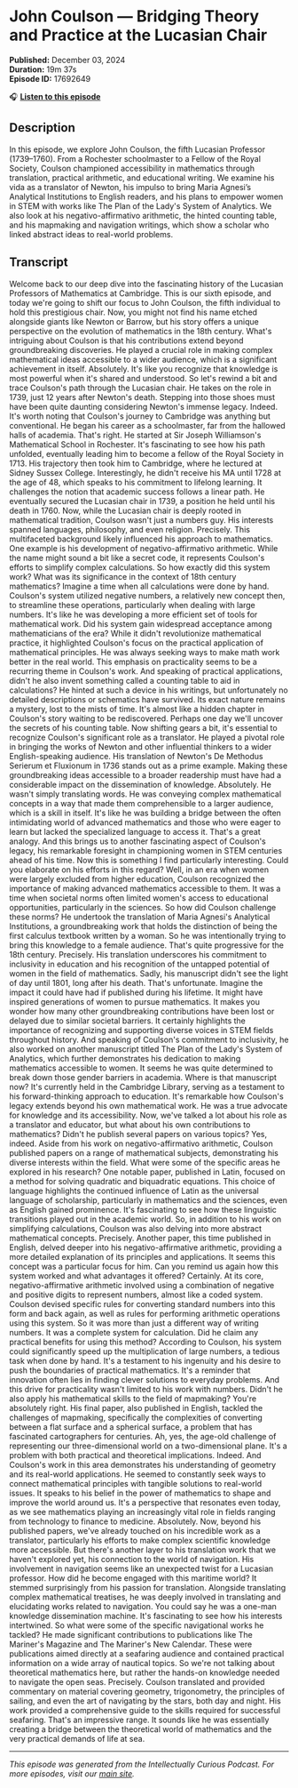 # John Coulson — Bridging Theory and Practice at the Lucasian Chair

**Published:** December 03, 2024  
**Duration:** 19m 37s  
**Episode ID:** 17692649

🎧 **[Listen to this episode](https://intellectuallycurious.buzzsprout.com/2529712/episodes/17692649-john-coulson-—-bridging-theory-and-practice-at-the-lucasian-chair)**

## Description

<p>In this episode, we explore John Coulson, the fifth Lucasian Professor (1739–1760). From a Rochester schoolmaster to a Fellow of the Royal Society, Coulson championed accessibility in mathematics through translation, practical arithmetic, and educational writing. We examine his vida as a translator of Newton, his impulso to bring Maria Agnesi’s Analytical Institutions to English readers, and his plans to empower women in STEM with works like The Plan of the Lady's System of Analytics. We also look at his negativo-affirmativo arithmetic, the hinted counting table, and his mapmaking and navigation writings, which show a scholar who linked abstract ideas to real-world problems.</p>

## Transcript

Welcome back to our deep dive into the fascinating history of the Lucasian Professors of Mathematics at Cambridge. This is our sixth episode, and today we're going to shift our focus to John Coulson, the fifth individual to hold this prestigious chair. Now, you might not find his name etched alongside giants like Newton or Barrow, but his story offers a unique perspective on the evolution of mathematics in the 18th century. What's intriguing about Coulson is that his contributions extend beyond groundbreaking discoveries. He played a crucial role in making complex mathematical ideas accessible to a wider audience, which is a significant achievement in itself. Absolutely. It's like you recognize that knowledge is most powerful when it's shared and understood. So let's rewind a bit and trace Coulson's path through the Lucasian chair. He takes on the role in 1739, just 12 years after Newton's death. Stepping into those shoes must have been quite daunting considering Newton's immense legacy. Indeed. It's worth noting that Coulson's journey to Cambridge was anything but conventional. He began his career as a schoolmaster, far from the hallowed halls of academia. That's right. He started at Sir Joseph Williamson's Mathematical School in Rochester. It's fascinating to see how his path unfolded, eventually leading him to become a fellow of the Royal Society in 1713. His trajectory then took him to Cambridge, where he lectured at Sidney Sussex College. Interestingly, he didn't receive his MA until 1728 at the age of 48, which speaks to his commitment to lifelong learning. It challenges the notion that academic success follows a linear path. He eventually secured the Lucasian chair in 1739, a position he held until his death in 1760. Now, while the Lucasian chair is deeply rooted in mathematical tradition, Coulson wasn't just a numbers guy. His interests spanned languages, philosophy, and even religion. Precisely. This multifaceted background likely influenced his approach to mathematics. One example is his development of negativo-affirmativo arithmetic. While the name might sound a bit like a secret code, it represents Coulson's efforts to simplify complex calculations. So how exactly did this system work? What was its significance in the context of 18th century mathematics? Imagine a time when all calculations were done by hand. Coulson's system utilized negative numbers, a relatively new concept then, to streamline these operations, particularly when dealing with large numbers. It's like he was developing a more efficient set of tools for mathematical work. Did his system gain widespread acceptance among mathematicians of the era? While it didn't revolutionize mathematical practice, it highlighted Coulson's focus on the practical application of mathematical principles. He was always seeking ways to make math work better in the real world. This emphasis on practicality seems to be a recurring theme in Coulson's work. And speaking of practical applications, didn't he also invent something called a counting table to aid in calculations? He hinted at such a device in his writings, but unfortunately no detailed descriptions or schematics have survived. Its exact nature remains a mystery, lost to the mists of time. It's almost like a hidden chapter in Coulson's story waiting to be rediscovered. Perhaps one day we'll uncover the secrets of his counting table. Now shifting gears a bit, it's essential to recognize Coulson's significant role as a translator. He played a pivotal role in bringing the works of Newton and other influential thinkers to a wider English-speaking audience. His translation of Newton's De Methodus Serierum et Fluxionum in 1736 stands out as a prime example. Making these groundbreaking ideas accessible to a broader readership must have had a considerable impact on the dissemination of knowledge. Absolutely. He wasn't simply translating words. He was conveying complex mathematical concepts in a way that made them comprehensible to a larger audience, which is a skill in itself. It's like he was building a bridge between the often intimidating world of advanced mathematics and those who were eager to learn but lacked the specialized language to access it. That's a great analogy. And this brings us to another fascinating aspect of Coulson's legacy, his remarkable foresight in championing women in STEM centuries ahead of his time. Now this is something I find particularly interesting. Could you elaborate on his efforts in this regard? Well, in an era when women were largely excluded from higher education, Coulson recognized the importance of making advanced mathematics accessible to them. It was a time when societal norms often limited women's access to educational opportunities, particularly in the sciences. So how did Coulson challenge these norms? He undertook the translation of Maria Agnesi's Analytical Institutions, a groundbreaking work that holds the distinction of being the first calculus textbook written by a woman. So he was intentionally trying to bring this knowledge to a female audience. That's quite progressive for the 18th century. Precisely. His translation underscores his commitment to inclusivity in education and his recognition of the untapped potential of women in the field of mathematics. Sadly, his manuscript didn't see the light of day until 1801, long after his death. That's unfortunate. Imagine the impact it could have had if published during his lifetime. It might have inspired generations of women to pursue mathematics. It makes you wonder how many other groundbreaking contributions have been lost or delayed due to similar societal barriers. It certainly highlights the importance of recognizing and supporting diverse voices in STEM fields throughout history. And speaking of Coulson's commitment to inclusivity, he also worked on another manuscript titled The Plan of the Lady's System of Analytics, which further demonstrates his dedication to making mathematics accessible to women. It seems he was quite determined to break down those gender barriers in academia. Where is that manuscript now? It's currently held in the Cambridge Library, serving as a testament to his forward-thinking approach to education. It's remarkable how Coulson's legacy extends beyond his own mathematical work. He was a true advocate for knowledge and its accessibility. Now, we've talked a lot about his role as a translator and educator, but what about his own contributions to mathematics? Didn't he publish several papers on various topics? Yes, indeed. Aside from his work on negativo-affirmativo arithmetic, Coulson published papers on a range of mathematical subjects, demonstrating his diverse interests within the field. What were some of the specific areas he explored in his research? One notable paper, published in Latin, focused on a method for solving quadratic and biquadratic equations. This choice of language highlights the continued influence of Latin as the universal language of scholarship, particularly in mathematics and the sciences, even as English gained prominence. It's fascinating to see how these linguistic transitions played out in the academic world. So, in addition to his work on simplifying calculations, Coulson was also delving into more abstract mathematical concepts. Precisely. Another paper, this time published in English, delved deeper into his negativo-affirmative arithmetic, providing a more detailed explanation of its principles and applications. It seems this concept was a particular focus for him. Can you remind us again how this system worked and what advantages it offered? Certainly. At its core, negativo-affirmative arithmetic involved using a combination of negative and positive digits to represent numbers, almost like a coded system. Coulson devised specific rules for converting standard numbers into this form and back again, as well as rules for performing arithmetic operations using this system. So it was more than just a different way of writing numbers. It was a complete system for calculation. Did he claim any practical benefits for using this method? According to Coulson, his system could significantly speed up the multiplication of large numbers, a tedious task when done by hand. It's a testament to his ingenuity and his desire to push the boundaries of practical mathematics. It's a reminder that innovation often lies in finding clever solutions to everyday problems. And this drive for practicality wasn't limited to his work with numbers. Didn't he also apply his mathematical skills to the field of mapmaking? You're absolutely right. His final paper, also published in English, tackled the challenges of mapmaking, specifically the complexities of converting between a flat surface and a spherical surface, a problem that has fascinated cartographers for centuries. Ah, yes, the age-old challenge of representing our three-dimensional world on a two-dimensional plane. It's a problem with both practical and theoretical implications. Indeed. And Coulson's work in this area demonstrates his understanding of geometry and its real-world applications. He seemed to constantly seek ways to connect mathematical principles with tangible solutions to real-world issues. It speaks to his belief in the power of mathematics to shape and improve the world around us. It's a perspective that resonates even today, as we see mathematics playing an increasingly vital role in fields ranging from technology to finance to medicine. Absolutely. Now, beyond his published papers, we've already touched on his incredible work as a translator, particularly his efforts to make complex scientific knowledge more accessible. But there's another layer to his translation work that we haven't explored yet, his connection to the world of navigation. His involvement in navigation seems like an unexpected twist for a Lucasian professor. How did he become engaged with this maritime world? It stemmed surprisingly from his passion for translation. Alongside translating complex mathematical treatises, he was deeply involved in translating and elucidating works related to navigation. You could say he was a one-man knowledge dissemination machine. It's fascinating to see how his interests intertwined. So what were some of the specific navigational works he tackled? He made significant contributions to publications like The Mariner's Magazine and The Mariner's New Calendar. These were publications aimed directly at a seafaring audience and contained practical information on a wide array of nautical topics. So we're not talking about theoretical mathematics here, but rather the hands-on knowledge needed to navigate the open seas. Precisely. Coulson translated and provided commentary on material covering geometry, trigonometry, the principles of sailing, and even the art of navigating by the stars, both day and night. His work provided a comprehensive guide to the skills required for successful seafaring. That's an impressive range. It sounds like he was essentially creating a bridge between the theoretical world of mathematics and the very practical demands of life at sea.

---
*This episode was generated from the Intellectually Curious Podcast. For more episodes, visit our [main site](https://intellectuallycurious.buzzsprout.com).*
